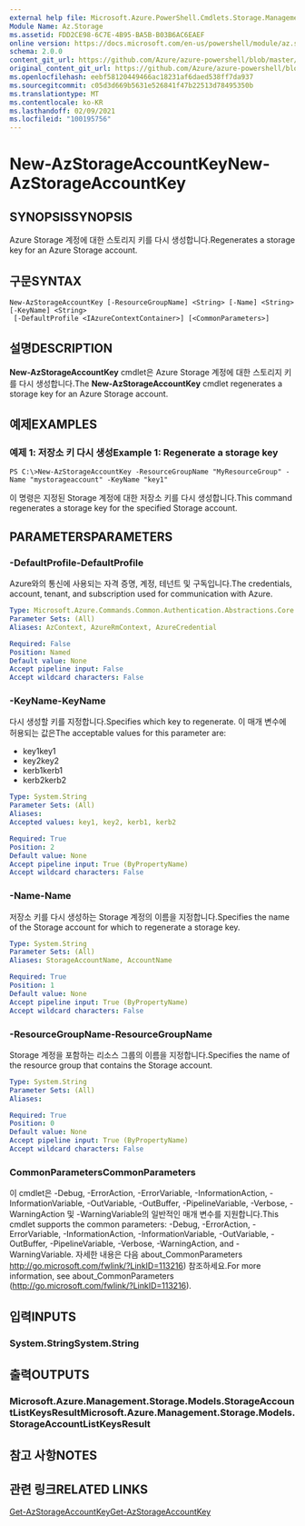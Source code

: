```yaml
---
external help file: Microsoft.Azure.PowerShell.Cmdlets.Storage.Management.dll-Help.xml
Module Name: Az.Storage
ms.assetid: FDD2CE98-6C7E-4B95-BA5B-B03B6AC6EAEF
online version: https://docs.microsoft.com/en-us/powershell/module/az.storage/new-azstorageaccountkey
schema: 2.0.0
content_git_url: https://github.com/Azure/azure-powershell/blob/master/src/Storage/Storage.Management/help/New-AzStorageAccountKey.md
original_content_git_url: https://github.com/Azure/azure-powershell/blob/master/src/Storage/Storage.Management/help/New-AzStorageAccountKey.md
ms.openlocfilehash: eebf58120449466ac18231af6daed538ff7da937
ms.sourcegitcommit: c05d3d669b5631e526841f47b22513d78495350b
ms.translationtype: MT
ms.contentlocale: ko-KR
ms.lasthandoff: 02/09/2021
ms.locfileid: "100195756"
---
```

# <span data-ttu-id="79c6b-101">New-AzStorageAccountKey</span><span class="sxs-lookup"><span data-stu-id="79c6b-101">New-AzStorageAccountKey</span></span>

## <span data-ttu-id="79c6b-102">SYNOPSIS</span><span class="sxs-lookup"><span data-stu-id="79c6b-102">SYNOPSIS</span></span>
<span data-ttu-id="79c6b-103">Azure Storage 계정에 대한 스토리지 키를 다시 생성합니다.</span><span class="sxs-lookup"><span data-stu-id="79c6b-103">Regenerates a storage key for an Azure Storage account.</span></span>

## <span data-ttu-id="79c6b-104">구문</span><span class="sxs-lookup"><span data-stu-id="79c6b-104">SYNTAX</span></span>

```
New-AzStorageAccountKey [-ResourceGroupName] <String> [-Name] <String> [-KeyName] <String>
 [-DefaultProfile <IAzureContextContainer>] [<CommonParameters>]
```

## <span data-ttu-id="79c6b-105">설명</span><span class="sxs-lookup"><span data-stu-id="79c6b-105">DESCRIPTION</span></span>
<span data-ttu-id="79c6b-106">**New-AzStorageAccountKey** cmdlet은 Azure Storage 계정에 대한 스토리지 키를 다시 생성합니다.</span><span class="sxs-lookup"><span data-stu-id="79c6b-106">The **New-AzStorageAccountKey** cmdlet regenerates a storage key for an Azure Storage account.</span></span>

## <span data-ttu-id="79c6b-107">예제</span><span class="sxs-lookup"><span data-stu-id="79c6b-107">EXAMPLES</span></span>

### <span data-ttu-id="79c6b-108">예제 1: 저장소 키 다시 생성</span><span class="sxs-lookup"><span data-stu-id="79c6b-108">Example 1: Regenerate a storage key</span></span>
```
PS C:\>New-AzStorageAccountKey -ResourceGroupName "MyResourceGroup" -Name "mystorageaccount" -KeyName "key1"
```

<span data-ttu-id="79c6b-109">이 명령은 지정된 Storage 계정에 대한 저장소 키를 다시 생성합니다.</span><span class="sxs-lookup"><span data-stu-id="79c6b-109">This command regenerates a storage key for the specified Storage account.</span></span>

## <span data-ttu-id="79c6b-110">PARAMETERS</span><span class="sxs-lookup"><span data-stu-id="79c6b-110">PARAMETERS</span></span>

### <span data-ttu-id="79c6b-111">-DefaultProfile</span><span class="sxs-lookup"><span data-stu-id="79c6b-111">-DefaultProfile</span></span>
<span data-ttu-id="79c6b-112">Azure와의 통신에 사용되는 자격 증명, 계정, 테넌트 및 구독입니다.</span><span class="sxs-lookup"><span data-stu-id="79c6b-112">The credentials, account, tenant, and subscription used for communication with Azure.</span></span>

```yaml
Type: Microsoft.Azure.Commands.Common.Authentication.Abstractions.Core.IAzureContextContainer
Parameter Sets: (All)
Aliases: AzContext, AzureRmContext, AzureCredential

Required: False
Position: Named
Default value: None
Accept pipeline input: False
Accept wildcard characters: False
```

### <span data-ttu-id="79c6b-113">-KeyName</span><span class="sxs-lookup"><span data-stu-id="79c6b-113">-KeyName</span></span>
<span data-ttu-id="79c6b-114">다시 생성할 키를 지정합니다.</span><span class="sxs-lookup"><span data-stu-id="79c6b-114">Specifies which key to regenerate.</span></span>
<span data-ttu-id="79c6b-115">이 매개 변수에 허용되는 값은</span><span class="sxs-lookup"><span data-stu-id="79c6b-115">The acceptable values for this parameter are:</span></span>
- <span data-ttu-id="79c6b-116">key1</span><span class="sxs-lookup"><span data-stu-id="79c6b-116">key1</span></span>
- <span data-ttu-id="79c6b-117">key2</span><span class="sxs-lookup"><span data-stu-id="79c6b-117">key2</span></span>
- <span data-ttu-id="79c6b-118">kerb1</span><span class="sxs-lookup"><span data-stu-id="79c6b-118">kerb1</span></span>
- <span data-ttu-id="79c6b-119">kerb2</span><span class="sxs-lookup"><span data-stu-id="79c6b-119">kerb2</span></span>

```yaml
Type: System.String
Parameter Sets: (All)
Aliases:
Accepted values: key1, key2, kerb1, kerb2

Required: True
Position: 2
Default value: None
Accept pipeline input: True (ByPropertyName)
Accept wildcard characters: False
```

### <span data-ttu-id="79c6b-120">-Name</span><span class="sxs-lookup"><span data-stu-id="79c6b-120">-Name</span></span>
<span data-ttu-id="79c6b-121">저장소 키를 다시 생성하는 Storage 계정의 이름을 지정합니다.</span><span class="sxs-lookup"><span data-stu-id="79c6b-121">Specifies the name of the Storage account for which to regenerate a storage key.</span></span>

```yaml
Type: System.String
Parameter Sets: (All)
Aliases: StorageAccountName, AccountName

Required: True
Position: 1
Default value: None
Accept pipeline input: True (ByPropertyName)
Accept wildcard characters: False
```

### <span data-ttu-id="79c6b-122">-ResourceGroupName</span><span class="sxs-lookup"><span data-stu-id="79c6b-122">-ResourceGroupName</span></span>
<span data-ttu-id="79c6b-123">Storage 계정을 포함하는 리소스 그룹의 이름을 지정합니다.</span><span class="sxs-lookup"><span data-stu-id="79c6b-123">Specifies the name of the resource group that contains the Storage account.</span></span>

```yaml
Type: System.String
Parameter Sets: (All)
Aliases:

Required: True
Position: 0
Default value: None
Accept pipeline input: True (ByPropertyName)
Accept wildcard characters: False
```

### <span data-ttu-id="79c6b-124">CommonParameters</span><span class="sxs-lookup"><span data-stu-id="79c6b-124">CommonParameters</span></span>
<span data-ttu-id="79c6b-125">이 cmdlet은 -Debug, -ErrorAction, -ErrorVariable, -InformationAction, -InformationVariable, -OutVariable, -OutBuffer, -PipelineVariable, -Verbose, -WarningAction 및 -WarningVariable의 일반적인 매개 변수를 지원합니다.</span><span class="sxs-lookup"><span data-stu-id="79c6b-125">This cmdlet supports the common parameters: -Debug, -ErrorAction, -ErrorVariable, -InformationAction, -InformationVariable, -OutVariable, -OutBuffer, -PipelineVariable, -Verbose, -WarningAction, and -WarningVariable.</span></span> <span data-ttu-id="79c6b-126">자세한 내용은 다음 about_CommonParameters http://go.microsoft.com/fwlink/?LinkID=113216) 참조하세요.</span><span class="sxs-lookup"><span data-stu-id="79c6b-126">For more information, see about_CommonParameters (http://go.microsoft.com/fwlink/?LinkID=113216).</span></span>

## <span data-ttu-id="79c6b-127">입력</span><span class="sxs-lookup"><span data-stu-id="79c6b-127">INPUTS</span></span>

### <span data-ttu-id="79c6b-128">System.String</span><span class="sxs-lookup"><span data-stu-id="79c6b-128">System.String</span></span>

## <span data-ttu-id="79c6b-129">출력</span><span class="sxs-lookup"><span data-stu-id="79c6b-129">OUTPUTS</span></span>

### <span data-ttu-id="79c6b-130">Microsoft.Azure.Management.Storage.Models.StorageAccountListKeysResult</span><span class="sxs-lookup"><span data-stu-id="79c6b-130">Microsoft.Azure.Management.Storage.Models.StorageAccountListKeysResult</span></span>

## <span data-ttu-id="79c6b-131">참고 사항</span><span class="sxs-lookup"><span data-stu-id="79c6b-131">NOTES</span></span>

## <span data-ttu-id="79c6b-132">관련 링크</span><span class="sxs-lookup"><span data-stu-id="79c6b-132">RELATED LINKS</span></span>

[<span data-ttu-id="79c6b-133">Get-AzStorageAccountKey</span><span class="sxs-lookup"><span data-stu-id="79c6b-133">Get-AzStorageAccountKey</span></span>](./Get-AzStorageAccountKey.md)
